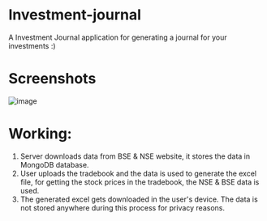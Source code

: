 # Investment-journal
A Investment Journal application for generating a journal for your investments :)

# Screenshots
![image](https://github.com/swapnil0709/Investment-journal/assets/23692968/fb2d618a-54a8-4785-96ac-e81a9597e5bb)

# Working:
1. Server downloads data from BSE & NSE website, it stores the data in MongoDB database.
2. User uploads the tradebook and the data is used to generate the excel file, for getting the stock prices in the tradebook, the NSE & BSE data is used.
3. The generated excel gets downloaded in the user's device. The data is not stored anywhere during this process for privacy reasons.

